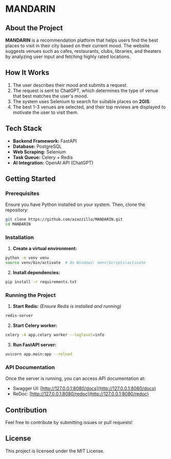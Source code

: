 # MANDARIN

## About the Project
**MANDARIN** is a recommendation platform that helps users find the best places to visit in their city based on their current mood. The website suggests venues such as cafes, restaurants, clubs, libraries, and theaters by analyzing user input and fetching highly rated locations.

## How It Works
1. The user describes their mood and submits a request.
2. The request is sent to ChatGPT, which determines the type of venue that best matches the user's mood.
3. The system uses Selenium to search for suitable places on **2GIS**.
4. The best 1-3 venues are selected, and their top reviews are displayed to motivate the user to visit them.

## Tech Stack
- **Backend Framework:** FastAPI
- **Database:** PostgreSQL
- **Web Scraping:** Selenium
- **Task Queue:** Celery + Redis
- **AI Integration:** OpenAI API (ChatGPT)

## Getting Started
### Prerequisites
Ensure you have Python installed on your system. Then, clone the repository:
```bash
git clone https://github.com/azazzillo/MANDARIN.git
cd MANDARIN
```

### Installation
1. **Create a virtual environment:**
```bash
python -m venv venv
source venv/bin/activate  # On Windows: venv\Scripts\activate
```
2. **Install dependencies:**
```bash
pip install -r requirements.txt
```

### Running the Project
1. **Start Redis:** *(Ensure Redis is installed and running)*
```bash
redis-server
```
2. **Start Celery worker:**
```bash
celery -A app.celery worker --loglevel=info
```
3. **Run FastAPI server:**
```bash
uvicorn app.main:app --reload
```

### API Documentation
Once the server is running, you can access API documentation at:
- Swagger UI: [http://127.0.0.1:8080/docs](http://127.0.0.1:8080/docs)
- ReDoc: [http://127.0.0.1:8080/redoc](http://127.0.0.1:8080/redoc)

## Contribution
Feel free to contribute by submitting issues or pull requests!

## License
This project is licensed under the MIT License.

